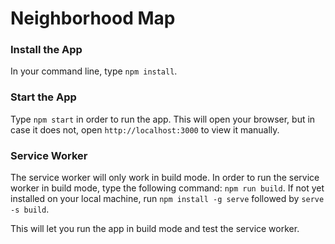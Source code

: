 # Neighborhood Map


### Install the App

In your command line, type `npm install`.

### Start the App

Type `npm start` in order to run the app. This will open your browser, but in case it does not, open `http://localhost:3000` to view it manually.

### Service Worker

The service worker will only work in build mode. In order to run the service worker in build mode, type the following command: `npm run build`. If not yet installed on your local machine, run `npm install -g serve` followed by `serve -s build`. 

This will let you run the app in build mode and test the service worker. 

